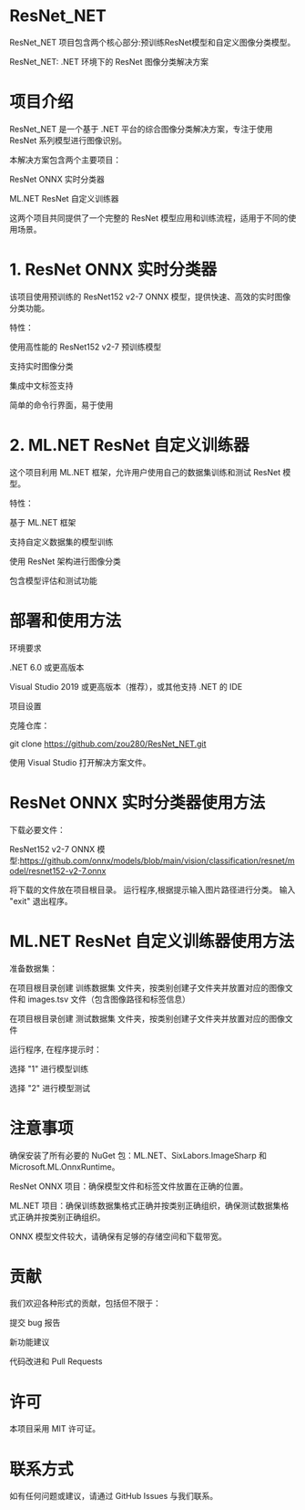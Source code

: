 # ResNet_NET
ResNet_NET 项目包含两个核心部分:预训练ResNet模型和自定义图像分类模型。

ResNet_NET: .NET 环境下的 ResNet 图像分类解决方案


# 项目介绍

ResNet_NET 是一个基于 .NET 平台的综合图像分类解决方案，专注于使用 ResNet 系列模型进行图像识别。


本解决方案包含两个主要项目：

ResNet ONNX 实时分类器

ML.NET ResNet 自定义训练器


这两个项目共同提供了一个完整的 ResNet 模型应用和训练流程，适用于不同的使用场景。

# 1. ResNet ONNX 实时分类器
该项目使用预训练的 ResNet152 v2-7 ONNX 模型，提供快速、高效的实时图像分类功能。

特性：

使用高性能的 ResNet152 v2-7 预训练模型

支持实时图像分类

集成中文标签支持

简单的命令行界面，易于使用

# 2. ML.NET ResNet 自定义训练器
这个项目利用 ML.NET 框架，允许用户使用自己的数据集训练和测试 ResNet 模型。

特性：

基于 ML.NET 框架

支持自定义数据集的模型训练

使用 ResNet 架构进行图像分类

包含模型评估和测试功能

# 部署和使用方法

环境要求

.NET 6.0 或更高版本

Visual Studio 2019 或更高版本（推荐），或其他支持 .NET 的 IDE

项目设置

克隆仓库：

git clone https://github.com/zou280/ResNet_NET.git

使用 Visual Studio 打开解决方案文件。

# ResNet ONNX 实时分类器使用方法

下载必要文件：

 ResNet152 v2-7 ONNX 模型:https://github.com/onnx/models/blob/main/vision/classification/resnet/model/resnet152-v2-7.onnx

将下载的文件放在项目根目录。
运行程序,根据提示输入图片路径进行分类。
输入 "exit" 退出程序。


# ML.NET ResNet 自定义训练器使用方法

准备数据集：

在项目根目录创建 训练数据集 文件夹，按类别创建子文件夹并放置对应的图像文件和 images.tsv 文件（包含图像路径和标签信息）

在项目根目录创建 测试数据集 文件夹，按类别创建子文件夹并放置对应的图像文件

运行程序,
在程序提示时：

选择 "1" 进行模型训练

选择 "2" 进行模型测试



# 注意事项


确保安装了所有必要的 NuGet 包：ML.NET、SixLabors.ImageSharp 和 Microsoft.ML.OnnxRuntime。

ResNet ONNX 项目：确保模型文件和标签文件放置在正确的位置。

ML.NET 项目：确保训练数据集格式正确并按类别正确组织，确保测试数据集格式正确并按类别正确组织。

ONNX 模型文件较大，请确保有足够的存储空间和下载带宽。



# 贡献

我们欢迎各种形式的贡献，包括但不限于：

提交 bug 报告

新功能建议

代码改进和 Pull Requests

# 许可

本项目采用 MIT 许可证。


# 联系方式

如有任何问题或建议，请通过 GitHub Issues 与我们联系。
